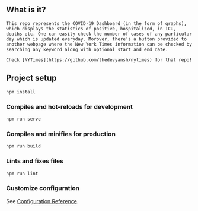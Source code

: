 ## What is it?
```
This repo represents the COVID-19 Dashboard (in the form of graphs), which displays the statistics of positive, hospitalized, in ICU, deaths etc. One can easily check the number of cases of any particular day which is updated everyday. Morover, there's a button provided to another webpage where the New York Times information can be checked by searching any keyword along with optional start and end date.

Check [NYTimes](https://github.com/thedevyansh/nytimes) for that repo!
```

## Project setup
```
npm install
```

### Compiles and hot-reloads for development
```
npm run serve
```

### Compiles and minifies for production
```
npm run build
```

### Lints and fixes files
```
npm run lint
```

### Customize configuration
See [Configuration Reference](https://cli.vuejs.org/config/).
